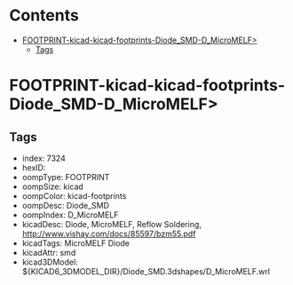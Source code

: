 



Contents
========

* [FOOTPRINT-kicad-kicad-footprints-Diode_SMD-D_MicroMELF>](#footprint-kicad-kicad-footprints-diode_smd-d_micromelf)
	* [Tags](#tags)

# FOOTPRINT-kicad-kicad-footprints-Diode_SMD-D_MicroMELF>

## Tags

- index: 7324
- hexID: 
- oompType: FOOTPRINT
- oompSize: kicad
- oompColor: kicad-footprints
- oompDesc: Diode_SMD
- oompIndex: D_MicroMELF
- kicadDesc: Diode, MicroMELF, Reflow Soldering, http://www.vishay.com/docs/85597/bzm55.pdf
- kicadTags: MicroMELF Diode
- kicadAttr: smd
- kicad3DModel: ${KICAD6_3DMODEL_DIR}/Diode_SMD.3dshapes/D_MicroMELF.wrl
